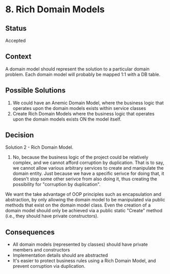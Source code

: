 # 8. Rich Domain Models

## Status

Accepted

## Context

A domain model should represent the solution to a particular domain problem. Each domain model will probably be mapped 1:1 with a DB table. 

## Possible Solutions

1. We could have an Anemic Domain Model, where the business logic that operates upon the domain models exists within service classes
2. Create Rich Domain Models where the business logic that operates upon the domain models exists ON the model itself.

## Decision

Solution 2 - Rich Domain Model.

1. No, because the business logic of the project could be relatively complex, and we cannot afford corruption by duplication. That is to say, we cannot allow various arbitrary services to create and manipulate
the domain entity. Just because we have a specific serivce for doing that, it doesn't stop some other serivce from also doing it, thus creating the possibility for "corruption by duplication".

We want the take advantage of OOP principles such as encapsulation and abstraction, by only allowing the domain model to be manipulated via public methods that exist on the domain model class. Even the 
creation of a domain model should only be achieved via a public static "Create" method (i.e., they should have private constructors).

## Consequences

- All domain models (represented by classes) should have private members and constructors
- Implementation details should are abstracted 
- It's easier to protect business rules using a Rich Domain Model, and prevent corruption via duplication.